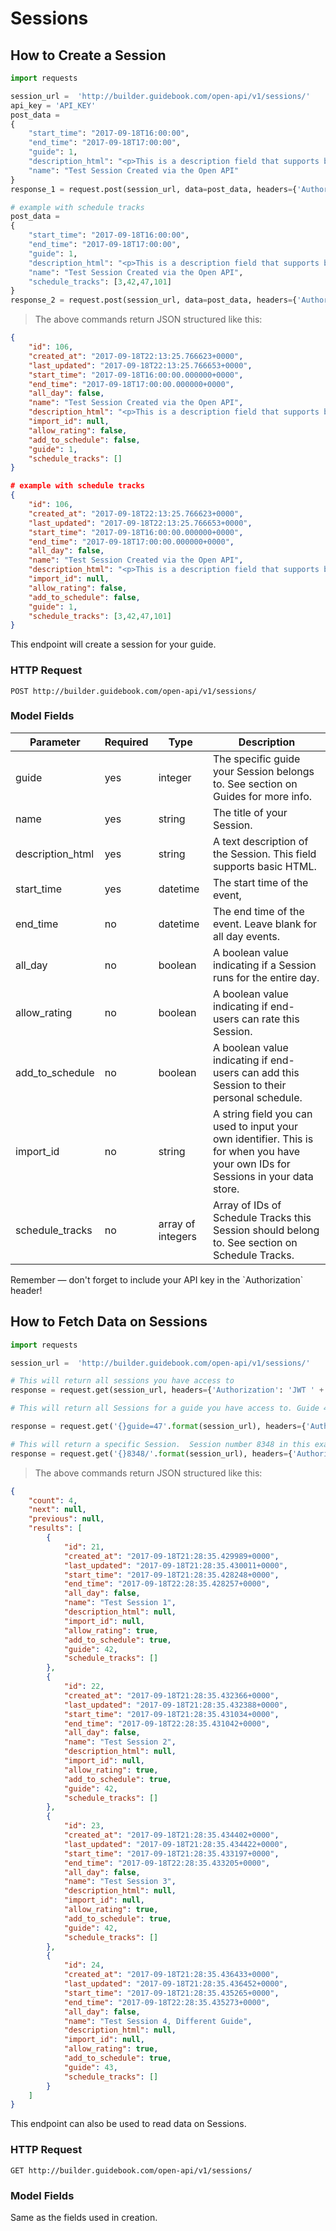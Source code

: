 # Sessions

## How to Create a Session


```python
import requests

session_url =  'http://builder.guidebook.com/open-api/v1/sessions/'
api_key = 'API_KEY'
post_data =
{
	"start_time": "2017-09-18T16:00:00",
	"end_time": "2017-09-18T17:00:00",
	"guide": 1,
	"description_html": "<p>This is a description field that supports basic HTML</p>",
	"name": "Test Session Created via the Open API"
}
response_1 = request.post(session_url, data=post_data, headers={'Authorization': 'JWT ' + api_key}).json()

# example with schedule tracks
post_data =
{
	"start_time": "2017-09-18T16:00:00",
	"end_time": "2017-09-18T17:00:00",
	"guide": 1,
	"description_html": "<p>This is a description field that supports basic HTML</p>",
	"name": "Test Session Created via the Open API",
	"schedule_tracks": [3,42,47,101]
}
response_2 = request.post(session_url, data=post_data, headers={'Authorization': 'JWT ' + api_key}).json()

```

> The above commands return JSON structured like this:

```json
{
	"id": 106,
	"created_at": "2017-09-18T22:13:25.766623+0000",
	"last_updated": "2017-09-18T22:13:25.766653+0000",
	"start_time": "2017-09-18T16:00:00.000000+0000",
	"end_time": "2017-09-18T17:00:00.000000+0000",
	"all_day": false,
	"name": "Test Session Created via the Open API",
	"description_html": "<p>This is a description field that supports basic HTML</p>",
	"import_id": null,
	"allow_rating": false,
	"add_to_schedule": false,
	"guide": 1,
	"schedule_tracks": []
}

# example with schedule tracks
{
	"id": 106,
	"created_at": "2017-09-18T22:13:25.766623+0000",
	"last_updated": "2017-09-18T22:13:25.766653+0000",
	"start_time": "2017-09-18T16:00:00.000000+0000",
	"end_time": "2017-09-18T17:00:00.000000+0000",
	"all_day": false,
	"name": "Test Session Created via the Open API",
	"description_html": "<p>This is a description field that supports basic HTML</p>",
	"import_id": null,
	"allow_rating": false,
	"add_to_schedule": false,
	"guide": 1,
	"schedule_tracks": [3,42,47,101]
}

```


This endpoint will create a session for your guide.

### HTTP Request

`POST http://builder.guidebook.com/open-api/v1/sessions/`

### Model Fields

Parameter       | Required  | Type    | Description
---------       | --------  | ------- | -----------
guide           | yes | integer  | The specific guide your Session belongs to.  See section on Guides for more info.
name            | yes | string   | The title of your Session.
description_html| yes | string   | A text description of the Session. This field supports basic HTML.
start_time      | yes | datetime | The start time of the event,
end_time        | no  | datetime | The end time of the event.  Leave blank for all day events.
all_day         | no  | boolean  | A boolean value indicating if a Session runs for the entire day.
allow_rating    | no  | boolean  | A boolean value indicating if end-users can rate this Session.
add_to_schedule | no  | boolean  | A boolean value indicating if end-users can add this Session to their personal schedule.
import_id       | no  | string     | A string field you can used to input your own identifier.  This is for when you have your own IDs for Sessions in your data store.
schedule_tracks | no  | array of integers | Array of IDs of Schedule Tracks this Session should belong to.  See section on Schedule Tracks.


<aside class="success">
Remember — don't forget to include your API key in the `Authorization` header!
</aside>


## How to Fetch Data on Sessions


```python
import requests

session_url =  'http://builder.guidebook.com/open-api/v1/sessions/'

# This will return all sessions you have access to
response = request.get(session_url, headers={'Authorization': 'JWT ' + api_key})

# This will return all Sessions for a guide you have access to. Guide 47 in this example

response = request.get('{}guide=47'.format(session_url), headers={'Authorization': 'JWT ' + api_key})

# This will return a specific Session.  Session number 8348 in this example
response = request.get('{}8348/'.format(session_url), headers={'Authorization': 'JWT ' + api_key})


```

> The above commands return JSON structured like this:

```json
{
	"count": 4,
	"next": null,
	"previous": null,
	"results": [
		{
			"id": 21,
			"created_at": "2017-09-18T21:28:35.429989+0000",
			"last_updated": "2017-09-18T21:28:35.430011+0000",
			"start_time": "2017-09-18T21:28:35.428248+0000",
			"end_time": "2017-09-18T22:28:35.428257+0000",
			"all_day": false,
			"name": "Test Session 1",
			"description_html": null,
			"import_id": null,
			"allow_rating": true,
			"add_to_schedule": true,
			"guide": 42,
			"schedule_tracks": []
		},
		{
			"id": 22,
			"created_at": "2017-09-18T21:28:35.432366+0000",
			"last_updated": "2017-09-18T21:28:35.432388+0000",
			"start_time": "2017-09-18T21:28:35.431034+0000",
			"end_time": "2017-09-18T22:28:35.431042+0000",
			"all_day": false,
			"name": "Test Session 2",
			"description_html": null,
			"import_id": null,
			"allow_rating": true,
			"add_to_schedule": true,
			"guide": 42,
			"schedule_tracks": []
		},
		{
			"id": 23,
			"created_at": "2017-09-18T21:28:35.434402+0000",
			"last_updated": "2017-09-18T21:28:35.434422+0000",
			"start_time": "2017-09-18T21:28:35.433197+0000",
			"end_time": "2017-09-18T22:28:35.433205+0000",
			"all_day": false,
			"name": "Test Session 3",
			"description_html": null,
			"import_id": null,
			"allow_rating": true,
			"add_to_schedule": true,
			"guide": 42,
			"schedule_tracks": []
		},
		{
			"id": 24,
			"created_at": "2017-09-18T21:28:35.436433+0000",
			"last_updated": "2017-09-18T21:28:35.436452+0000",
			"start_time": "2017-09-18T21:28:35.435265+0000",
			"end_time": "2017-09-18T22:28:35.435273+0000",
			"all_day": false,
			"name": "Test Session 4, Different Guide",
			"description_html": null,
			"import_id": null,
			"allow_rating": true,
			"add_to_schedule": true,
			"guide": 43,
			"schedule_tracks": []
		}
	]
}

```


This endpoint can also be used to read data on Sessions.

### HTTP Request

`GET http://builder.guidebook.com/open-api/v1/sessions/`

### Model Fields

Same as the fields used in creation.
